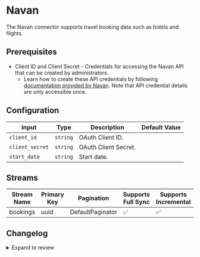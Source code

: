 # Navan

The Navan connector supports travel booking data such as hotels and flights. 

## Prerequisites

* Client ID and Client Secret - Credentials for accessing the Navan API that can be created by administrators. 
  * Learn how to create these API credentials by following [documentation provided by Navan](https://app.navan.com/app/helpcenter/articles/travel/admin/other-integrations/booking-data-integration). Note that API credential details are only accessible once.

## Configuration

| Input | Type | Description | Default Value |
|-------|------|-------------|---------------|
| `client_id` | `string` | OAuth Client ID.  |  |
| `client_secret` | `string` | OAuth Client Secret.  |  |
| `start_date` | `string` | Start date.  |  |

## Streams

| Stream Name | Primary Key | Pagination | Supports Full Sync | Supports Incremental |
|-------------|-------------|------------|---------------------|----------------------|
| bookings | uuid | DefaultPaginator | ✅ |  ✅  |

## Changelog

<details>
  <summary>Expand to review</summary>

| Version          | Date              | Pull Request | Subject        |
|------------------|-------------------|--------------|----------------|
| 0.0.33 | 2025-10-14 | [67784](https://github.com/airbytehq/airbyte/pull/67784) | Update dependencies |
| 0.0.32 | 2025-10-07 | [67426](https://github.com/airbytehq/airbyte/pull/67426) | Update dependencies |
| 0.0.31 | 2025-09-30 | [66936](https://github.com/airbytehq/airbyte/pull/66936) | Update dependencies |
| 0.0.30 | 2025-09-23 | [66619](https://github.com/airbytehq/airbyte/pull/66619) | Update dependencies |
| 0.0.29 | 2025-09-09 | [65843](https://github.com/airbytehq/airbyte/pull/65843) | Update dependencies |
| 0.0.28 | 2025-08-23 | [65184](https://github.com/airbytehq/airbyte/pull/65184) | Update dependencies |
| 0.0.27 | 2025-08-09 | [64720](https://github.com/airbytehq/airbyte/pull/64720) | Update dependencies |
| 0.0.26 | 2025-08-02 | [64272](https://github.com/airbytehq/airbyte/pull/64272) | Update dependencies |
| 0.0.25 | 2025-07-26 | [63819](https://github.com/airbytehq/airbyte/pull/63819) | Update dependencies |
| 0.0.24 | 2025-07-19 | [63419](https://github.com/airbytehq/airbyte/pull/63419) | Update dependencies |
| 0.0.23 | 2025-07-12 | [63208](https://github.com/airbytehq/airbyte/pull/63208) | Update dependencies |
| 0.0.22 | 2025-07-05 | [62545](https://github.com/airbytehq/airbyte/pull/62545) | Update dependencies |
| 0.0.21 | 2025-06-28 | [62308](https://github.com/airbytehq/airbyte/pull/62308) | Update dependencies |
| 0.0.20 | 2025-06-21 | [61069](https://github.com/airbytehq/airbyte/pull/61069) | Update dependencies |
| 0.0.19 | 2025-05-24 | [60511](https://github.com/airbytehq/airbyte/pull/60511) | Update dependencies |
| 0.0.18 | 2025-05-10 | [57894](https://github.com/airbytehq/airbyte/pull/57894) | Update dependencies |
| 0.0.17 | 2025-04-05 | [57297](https://github.com/airbytehq/airbyte/pull/57297) | Update dependencies |
| 0.0.16 | 2025-03-29 | [56691](https://github.com/airbytehq/airbyte/pull/56691) | Update dependencies |
| 0.0.15 | 2025-03-22 | [56027](https://github.com/airbytehq/airbyte/pull/56027) | Update dependencies |
| 0.0.14 | 2025-03-08 | [55457](https://github.com/airbytehq/airbyte/pull/55457) | Update dependencies |
| 0.0.13 | 2025-03-01 | [54765](https://github.com/airbytehq/airbyte/pull/54765) | Update dependencies |
| 0.0.12 | 2025-02-22 | [54310](https://github.com/airbytehq/airbyte/pull/54310) | Update dependencies |
| 0.0.11 | 2025-02-15 | [53857](https://github.com/airbytehq/airbyte/pull/53857) | Update dependencies |
| 0.0.10 | 2025-02-08 | [53252](https://github.com/airbytehq/airbyte/pull/53252) | Update dependencies |
| 0.0.9 | 2025-02-01 | [52743](https://github.com/airbytehq/airbyte/pull/52743) | Update dependencies |
| 0.0.8 | 2025-01-25 | [52270](https://github.com/airbytehq/airbyte/pull/52270) | Update dependencies |
| 0.0.7 | 2025-01-18 | [51799](https://github.com/airbytehq/airbyte/pull/51799) | Update dependencies |
| 0.0.6 | 2025-01-11 | [51174](https://github.com/airbytehq/airbyte/pull/51174) | Update dependencies |
| 0.0.5 | 2024-12-28 | [50642](https://github.com/airbytehq/airbyte/pull/50642) | Update dependencies |
| 0.0.4 | 2024-12-21 | [50106](https://github.com/airbytehq/airbyte/pull/50106) | Update dependencies |
| 0.0.3 | 2024-12-14 | [49599](https://github.com/airbytehq/airbyte/pull/49599) | Update dependencies |
| 0.0.2 | 2024-12-12 | [49217](https://github.com/airbytehq/airbyte/pull/49217) | Update dependencies |
| 0.0.1 | 2024-11-26 | | Initial release by [@matteogp](https://github.com/matteogp) via Connector Builder |

</details>

